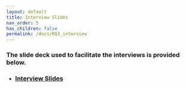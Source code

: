 ```yaml
---
layout: default
title: Interview Slides
nav_order: 5
has_children: false
permalink: /docs/RQ3_interview
---
```


### The slide deck used to facilitate the interviews is provided below.

* ### [Interview Slides](../../assets/data/DeveloperInterviews.pptx)
